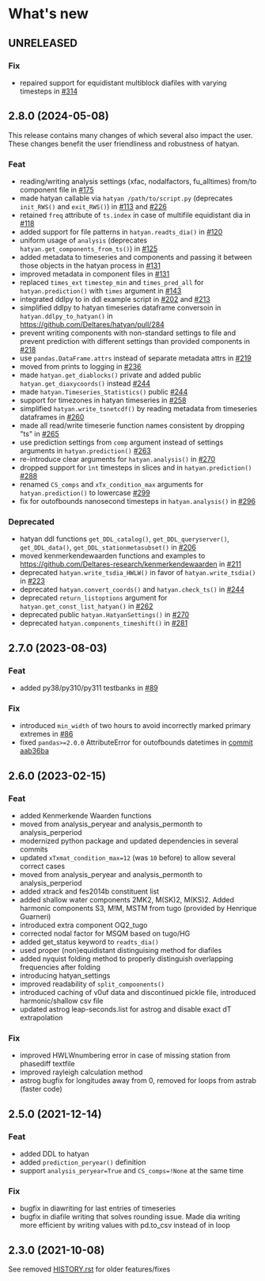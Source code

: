 # What's new

## UNRELEASED

### Fix
- repaired support for equidistant multiblock diafiles with varying timesteps in [#314](https://github.com/Deltares/hatyan/pull/314)


## 2.8.0 (2024-05-08)
This release contains many changes of which several also impact the user. These changes benefit the user friendliness and robustness of hatyan.

### Feat
- reading/writing analysis settings (xfac, nodalfactors, fu_alltimes) from/to component file in [#175](https://github.com/Deltares/hatyan/pull/175)
- made hatyan callable via `hatyan /path/to/script.py` (deprecates `init_RWS()` and `exit_RWS()`) in [#113](https://github.com/Deltares/hatyan/pull/113) and [#226](https://github.com/Deltares/hatyan/issues/226)
- retained `freq` attribute of `ts.index` in case of multifile equidistant dia in [#118](https://github.com/Deltares/hatyan/pull/118)
- added support for file patterns in `hatyan.readts_dia()` in [#120](https://github.com/Deltares/hatyan/pull/120)
- uniform usage of `analysis` (deprecates `hatyan.get_components_from_ts()`) in [#125](https://github.com/Deltares/hatyan/pull/125)
- added metadata to timeseries and components and passing it between those objects in the hatyan process in [#131](https://github.com/Deltares/hatyan/pull/131)
- improved metadata in component files in [#131](https://github.com/Deltares/hatyan/pull/131)
- replaced `times_ext` `timestep_min` and `times_pred_all` for `hatyan.prediction()` with `times` argument in [#143](https://github.com/Deltares/hatyan/pull/143)
- integrated ddlpy to in ddl example script in [#202](https://github.com/Deltares/hatyan/pull/202) and [#213](https://github.com/Deltares/hatyan/pull/213)
- simplified ddlpy to hatyan timeseries dataframe conversoin in `hatyan.ddlpy_to_hatyan()` in https://github.com/Deltares/hatyan/pull/284
- prevent writing components with non-standard settings to file and prevent prediction with different settings than provided components in [#218](https://github.com/Deltares/hatyan/pull/218)
- use `pandas.DataFrame.attrs` instead of separate metadata attrs in [#219](https://github.com/Deltares/hatyan/pull/219)
- moved from prints to logging in [#236](https://github.com/Deltares/hatyan/pull/236)
- made `hatyan.get_diablocks()` private and added public `hatyan.get_diaxycoords()` instead [#244](https://github.com/Deltares/hatyan/pull/244)
- made `hatyan.Timeseries_Statistics()` public [#244](https://github.com/Deltares/hatyan/pull/244)
- support for timezones in hatyan timeseries in [#258](https://github.com/Deltares/hatyan/pull/258)
- simplified `hatyan.write_tsnetcdf()` by reading metadata from timeseries dataframes in [#260](https://github.com/Deltares/hatyan/pull/260)
- made all read/write timeserie function names consistent by dropping "ts" in [#265](https://github.com/Deltares/hatyan/pull/265)
- use prediction settings from `comp` argument instead of settings arguments in `hatyan.prediction()` [#263](https://github.com/Deltares/hatyan/issues/263)
- re-introduce clear arguments for `hatyan.analysis()` in [#270](https://github.com/Deltares/hatyan/pull/270)
- dropped support for `ìnt` timesteps in slices and in `hatyan.prediction()` [#288](https://github.com/Deltares/hatyan/pull/288)
- renamed `CS_comps` and `xTx_condition_max` arguments for `hatyan.prediction()` to lowercase [#299](https://github.com/Deltares/hatyan/pull/292)
- fix for outofbounds nanosecond timesteps in `hatyan.analysis()` in [#296](https://github.com/Deltares/hatyan/pull/296)

### Deprecated
- hatyan ddl functions `get_DDL_catalog()`, `get_DDL_queryserver()`, `get_DDL_data()`, `get_DDL_stationmetasubset()` in [#206](https://github.com/Deltares/hatyan/pull/206)
- moved kenmerkendewaarden functions and examples to https://github.com/Deltares-research/kenmerkendewaarden in [#211](https://github.com/Deltares/hatyan/pull/211)
- deprecated `hatyan.write_tsdia_HWLW()` in favor of `hatyan.write_tsdia()` in [#223](https://github.com/Deltares/hatyan/pull/223)
- deprecated `hatyan.convert_coords()` and `hatyan.check_ts()` in [#244](https://github.com/Deltares/hatyan/pull/244)
- deprecated `return_listoptions` argument for `hatyan.get_const_list_hatyan()` in [#262](https://github.com/Deltares/hatyan/pull/262)
- deprecated public `hatyan.HatyanSettings()` in [#270](https://github.com/Deltares/hatyan/pull/270)
- deprecated `hatyan.components_timeshift()` in [#281](https://github.com/Deltares/hatyan/pull/281)


## 2.7.0 (2023-08-03)

### Feat
- added py38/py310/py311 testbanks in [#89](https://github.com/Deltares/hatyan/pull/89)

### Fix
- introduced `min_width` of two hours to avoid incorrectly marked primary extremes in [#86](https://github.com/Deltares/hatyan/pull/86)
- fixed `pandas>=2.0.0` AttributeError for outofbounds datetimes in [commit aab36ba](https://github.com/Deltares/hatyan/commit/aab36ba6a5adeb4cec255f39c505f397f6a60be5)


## 2.6.0 (2023-02-15)

### Feat
- added Kenmerkende Waarden functions
- moved from analysis_peryear and analysis_permonth to analysis_perperiod
- modernized python package and updated dependencies in several commits
- updated `xTxmat_condition_max=12` (was `10` before) to allow several correct cases
- moved from analysis_peryear and analysis_permonth to analysis_perperiod
- added xtrack and fes2014b constituent list
- added shallow water components 2MK2, M(SK)2, M(KS)2. Added harmonic components S3, M!M, MSTM from tugo (provided by Henrique Guarneri)
- introduced extra component OQ2_tugo
- corrected nodal factor for MSQM based on tugo/HG
- added get_status keyword to `readts_dia()`
- used proper (non)equidistant distinguising method for diafiles
- added nyquist folding method to properly distinguish overlapping frequencies after folding
- introducing hatyan_settings
- improved readability of `split_compoonents()`
- introduced caching of v0uf data and discontinued pickle file, introduced harmonic/shallow csv file
- updated astrog leap-seconds.list for astrog and disable exact dT extrapolation

### Fix
- improved HWLWnumbering error in case of missing station from phasediff textfile
- improved rayleigh calculation method
- astrog bugfix for longitudes away from 0, removed for loops from astrab (faster code)


## 2.5.0 (2021-12-14)

### Feat
- added DDL to hatyan
- added `prediction_peryear()` definition
- support `analysis_peryear=True` and `CS_comps=!None` at the same time

### Fix
- bugfix in diawriting for last entries of timeseries
- bugfix in diafile writing that solves rounding issue. Made dia writing more efficient by writing values with pd.to_csv instead of in loop


## 2.3.0 (2021-10-08)

See removed [HISTORY.rst](https://github.com/Deltares/hatyan/blob/442f1b7b0975e40f29afe6fbf7d252c6271b3741/HISTORY.rst) for older features/fixes
